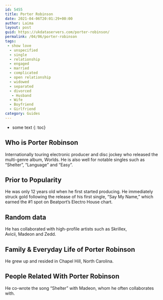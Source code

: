 ```yaml
---
id: 5455
title: Porter Robinson
date: 2021-04-06T20:01:29+00:00
author: Laima
layout: post
guid: https://ukdataservers.com/porter-robinson/
permalink: /04/06/porter-robinson
tags:
 - show love
  - unspecified
  - single
  - relationship
  - engaged
  - married
  - complicated
  - open relationship
  - widowed
  - separated
  - divorced
   - Husband
  - Wife
  - Boyfriend
  - Girlfriend
category: Guides
---
```


* some text
{: toc}


## Who is Porter Robinson
                  
                  
                  
Internationally touring electronic producer and disc jockey who released the multi-genre album, Worlds. He is also well for notable singles such as &#8220;Shelter&#8221;, &#8220;Language&#8221; and &#8220;Easy&#8221;.
                  
              
            
              
            
                
                
                
## Prior to Popularity
                  
                  
                  
He was only 12 years old when he first started producing. He immediately struck gold following the release of his first single, &#8220;Say My Name,&#8221; which earned the #1 spot on Beatport&#8217;s Electro House chart.
                  
              
            
              
            
                
                
                
## Random data
                  
                  
                  
He has collaborated with high-profile artists such as Skrillex, Avicii, Madeon and Zedd.
                  
              
            
              
            
                
                
                
## Family & Everyday Life of Porter Robinson
                  
                  
                  
He grew up and resided in Chapel Hill, North Carolina.
                  
              
            
              
            
                
                
                
## People Related With Porter Robinson
                  
                  
                  
He co-wrote the song &#8220;Shelter&#8221; with Madeon, whom he often collaborates with.
                  
              
            
              
            
                
              
            
              
              
            
            
              
            
          
          
          